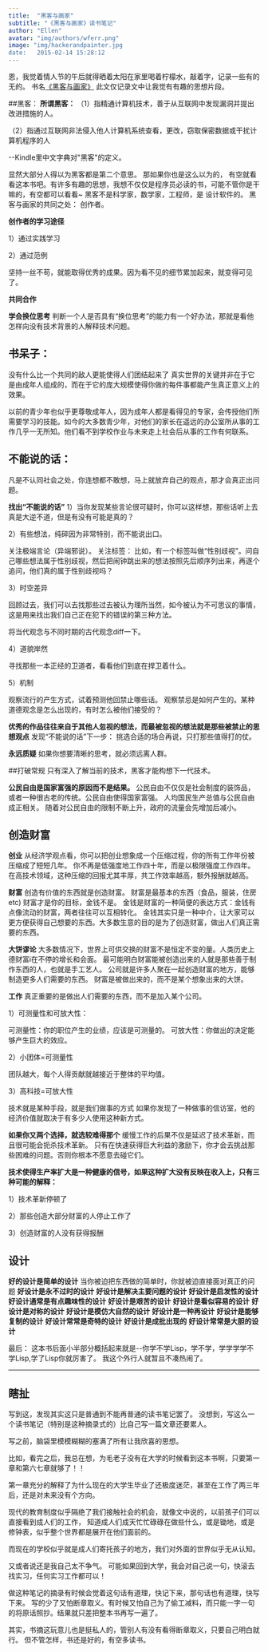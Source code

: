 ```yaml
---
title:  "黑客与画家"
subtitle: "《黑客与画家》读书笔记"
author: "Ellen"
avatar: "img/authors/wferr.png"
image: "img/hackerandpainter.jpg
date:   2015-02-14 15:28:12
---
```


恩，我觉着情人节的午后就得晒着太阳在家里喝着柠檬水，敲着字，记录一些有的无的。 
书名[《黑客与画家》](http://book.douban.com/subject/6021440/)
此文仅记录文中让我觉有有趣的思想片段。

##黑客：
**所谓黑客：**
（1）指精通计算机技术，善于从互联网中发现漏洞并提出改进措施的人。
 
（2）指通过互联网非法侵入他人计算机系统查看，更改，窃取保密数据或干扰计算机程序的人

--Kindle里中文字典对"黑客"的定义。

显然大部分人得以为黑客都是第二个意思。 那如果你也是这么以为的， 有空就看看这本书吧。有许多有趣的思想，我想不仅仅是程序员必读的书，可能不管你是干嘛的，有空都可以看看~
黑客不是科学家，数学家，工程师，是 设计软件的。
黑客与画家的共同之处： 创作者。 

**创作者的学习途径**

1）通过实践学习

2）通过范例

坚持一丝不苟，就能取得优秀的成果。因为看不见的细节累加起来，就变得可见了。

**共同合作**

**学会换位思考**
判断一个人是否具有“换位思考”的能力有一个好办法，那就是看他怎样向没有技术背景的人解释技术问题。

## 书呆子：

没有什么比一个共同的敌人更能使得人们团结起来了
真实世界的关键并非在于它是由成年人组成的，而在于它的庞大规模使得你做的每件事都能产生真正意义上的效果。

以前的青少年也似乎更尊敬成年人，因为成年人都是看得见的专家，会传授他们所需要学习的技能。如今的大多数青少年，对他们的家长在遥远的办公室所从事的工作几乎一无所知。他们看不到学校作业与未来走上社会后从事的工作有何联系。 

## 不能说的话：
凡是不认同社会之处，你连想都不敢想，马上就放弃自己的观点，那才会真正出问题。

**找出“不能说的话”**
1）当你发现某些言论很可疑时，你可以这样想，那些话听上去真是大逆不道，但是有没有可能是真的？ 

2）有些想法，纯碎因为非常特别，而不能说出口。

关注极端言论（异端邪说）。
关注标签： 比如，有一个标签叫做“性别歧视”。问自己哪些想法属于性别歧视，然后把闹钟跳出来的想法按照先后顺序列出来，再逐个追问，他们真的属于性别歧视吗？ 

3）时空差异

回顾过去，我们可以去找那些过去被认为理所当然，如今被认为不可思议的事情，这是用来找出我们自己正在犯下的错误的第三种方法。

将当代观念与不同时期的古代观念diff一下。

4）道貌岸然

寻找那些一本正经的卫道者，看看他们到底在捍卫着什么。 

5）机制

观察流行的产生方式，试着预测他回禁止哪些话。
观察禁忌是如何产生的。某种道德观念是怎么出现的，有时怎么被他们接受的？ 

**优秀的作品往往来自于其他人忽视的想法，而最被忽视的想法就是那些被禁止的思想观点**
发现“不能说的话”下一步：
挑选合适的场合再说，只打那些值得打的仗。

**永远质疑**
如果你想要清晰的思考，就必须远离人群。

##打破常规
只有深入了解当前的技术，黑客才能构想下一代技术。

**公民自由是国家富强的原因而不是结果。**
公民自由不仅仅是社会制度的装饰品，或者一种很古老的传统。公民自由使得国家富强。
人均国民生产总值与公民自由成正相关。
随着对公民自由的限制不断上升，政府的流量会先增加后减小。

## 创造财富
**创业**
从经济学观点看，你可以把创业想象成一个压缩过程，你的所有工作年份被压缩成了短短几年。 你不再是低强度地工作四十年，而是以极限强度工作四年。在高技术领域，这种压缩的回报尤其丰厚，共工作效率越高，额外报酬就越高。

**财富** 
创造有价值的东西就是创造财富。 
财富是最基本的东西（食品，服装，住房etc) 
财富才是你的目标，金钱不是。 
金钱是财富的一种简便的表达方式：金钱有点像流动的财富，两者往往可以互相转化。 
金钱其实只是一种中介，让大家可以更方便获得自己想要的东西。大多数生意的目的是为了创造财富，做出人们真正需要的东西。 

**大饼谬论**
大多数情况下，世界上可供交换的财富不是恒定不变的量。人类历史上德财富i在不停的增长和会面。
最可能明白财富能被创造出来的人就是那些善于制作东西的人，也就是手工艺人。
公司就是许多人聚在一起创造财富的地方，能够制造更多人们需要的东西。 
财富是被做出来的，而不是某个想象出来的大饼。

**工作**
真正重要的是做出人们需要的东西，而不是加入某个公司。
 
1）可测量性和可放大性： 

可测量性：你的职位产生的业绩，应该是可测量的。 
可放大性：你做出的决定能够产生巨大的效应。

2）小团体=可测量性

团队越大，每个人得贡献就越接近于整体的平均值。

3）高科技=可放大性

技术就是某种手段，就是我们做事的方式
如果你发现了一种做事的信访室，他的经济价值就取决于有多少人使用这种新方式。

**如果你又两个选择，就选较难得那个**
缓慢工作的后果不仅是延迟了技术革新，而且很可能会扼杀技术革新。 
只有在快速获得巨大利益的激励下，你才会去挑战那些困难的问题。否则你根本不愿意去碰它们。

**技术使得生产率扩大是一种健康的信号，如果这种扩大没有反映在收入上，只有三种可能的解释：**

1）技术革新停顿了

2）那些创造大部分财富的人停止工作了

3）创造财富的人没有获得报酬

## 设计

**好的设计是简单的设计**
当你被迫把东西做的简单时，你就被迫直接面对真正的问题
**好设计是永不过时的设计**
**好设计是解决主要问题的设计**
**好设计是启发性的设计**
**好设计通常是有点趣味性的设计**
**好设计是艰苦的设计**
**好设计是看似容易的设计**
**好设计是对称的设计**
**好设计是模仿大自然的设计**
**好设计是一种再设计**
**好设计是能够复制的设计**
**好设计常常是奇特的设计**
**好设计是成批出现的**
**好设计常常是大胆的设计**

最后： 
这本书后面小半部分概括起来就是--你学不学Lisp，学不学，学学学学不学Lisp,学了Lisp你就厉害了。
我这个外行人就暂且不凑热闹了。

*****

## 瞎扯
写到这，发现其实这只是普通到不能再普通的读书笔记罢了。 没想到，写这么一个读书笔记（特别是这种摘录式的）比自己写一篇文章还要累人。 

写之前，脑袋里模模糊糊的塞满了所有让我欣喜的思想。 

比如，看完之后，我总在想，为毛老子没有在大学的时候看到这本书啊，只要第一章和第六七章就够了！！

第一章充分的解释了为什么现在的大学生毕业了还极度迷茫，甚至在工作了两三年后，还是对未来没有个方向。 

现代的教育制度似乎隔绝了我们接触社会的机会，就像文中说的，以前孩子们可以直接看到成人们的工作， 知道成人们成天忙忙碌碌在做些什么，或是锄地，或是修钟表，似乎整个世界都是展开在他们面前的。 

而现在的学校似乎就是成人们寄托孩子的地方，我们对外面的世界似乎无从认知。

又或者说还是我自己太不争气。 可能如果回到大学，我会对自己说一句，快滚去找实习，任何实习工作都可以！ 

做这种笔记的摘录有时候会觉着这句话有道理，快记下来，那句话也有道理，快写下来。 写的少了又怕断章取义。有时候又怕自己为了偷工减料，而只能一字一句的将原话照抄。结果就只差把整本书再写一遍了。 

其实，书摘这玩意儿也是挺私人的，管别人有没有看得断章取义，只要自己明白就行。
但不管怎样，书还是好的，有空多读书。

